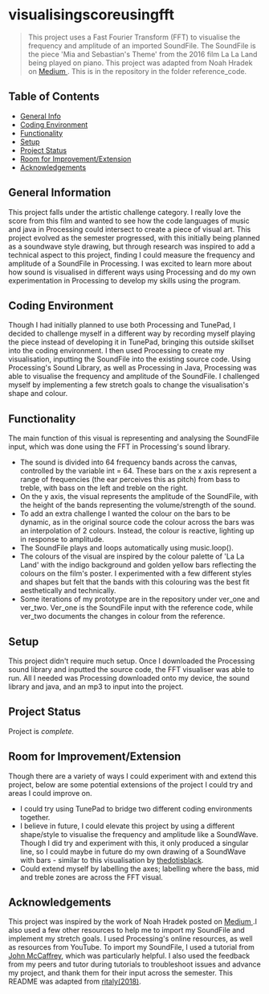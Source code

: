 # visualisingscoreusingfft
> This project uses a Fast Fourier Transform (FFT) to visualise the frequency and amplitude of an imported SoundFile. The SoundFile is the piece 'Mia and Sebastian's Theme' from the 2016 film La La Land being played on piano. This project was adapted from Noah Hradek on [ Medium ](https://medium.com/@noahhradek/making-a-frequency-visualizer-in-processing-e3750c699a7b). This is in the repository in the folder reference_code. 
 
## Table of Contents
* [General Info](#general-information)
* [Coding Environment](#Coding-Environment)
* [Functionality](#functionality)
* [Setup](#setup)
* [Project Status](#project-status)
* [Room for Improvement/Extension](#room-for-improvement/extension)
* [Acknowledgements](#acknowledgements)
<!-- * [License](#license) -->


## General Information
This project falls under the artistic challenge category. I really love the score from this film and wanted to see how the code languages of music and java in Processing could intersect to create a piece of visual art. This project evolved as the semester progressed, with this initially being planned as a soundwave style drawing, but through research was inspired to add a technical aspect to this project, finding I could measure the frequency and amplitude of a SoundFile in Processing. I was excited to learn more about how sound is visualised in different ways using Processing and do my own experimentation in Processing to develop my skills using the program. 


## Coding Environment
Though I had initially planned to use both Processing and TunePad, I decided to challenge myself in a different way by recording myself playing the piece instead of developing it in TunePad, bringing this outside skillset into the coding environment. I then used Processing to create my visualisation, inputting the SoundFile into the existing source code. Using Processing's Sound Library, as well as Processing in Java, Processing was able to visualise the frequency and amplitude of the SoundFile. I challenged myself by implementing a few stretch goals to change the visualisation's shape and colour.

## Functionality
The main function of this visual is representing and analysing the SoundFile input, which was done using the FFT in Processing's sound library. 
- The sound is divided into 64 frequency bands across the canvas, controlled by the variable int = 64. These bars on the x axis represent a range of frequencies (the ear perceives this as pitch) from bass to treble, with bass on the left and treble on the right.
- On the y axis, the visual represents the amplitude of the SoundFile, with the height of the bands representing the volume/strength of the sound.
- To add an extra challenge I wanted the colour on the bars to be dynamic, as in the original source code the colour across the bars was an interpolation of 2 colours. Instead, the colour is reactive, lighting up in response to amplitude.
- The SoundFile plays and loops automatically using music.loop().
- The colours of the visual are inspired by the colour palette of 'La La Land' with the indigo background and golden yellow bars reflecting the colours on the film's poster. I experimented with a few different styles and shapes but felt that the bands with this colouring was the best fit aesthetically and technically.
- Some iterations of my prototype are in the repository under ver_one and ver_two. Ver_one is the SoundFile input with the reference code, while ver_two documents the changes in colour from the reference.

## Setup
This project didn't require much setup. Once I downloaded the Processing sound library and inputted the source code, the FFT visualiser was able to run. All I needed was Processing downloaded onto my device, the sound library and java, and an mp3 to input into the project. 

## Project Status
Project is _complete._ 


## Room for Improvement/Extension
Though there are a variety of ways I could experiment with and extend this project, below are some potential extensions of the project I could try and areas I could improve on. 
- I could try using TunePad to bridge two different coding environments together.
- I believe in future, I could elevate this project by using a different shape/style to visualise the frequency and amplitude like a SoundWave. Though I did try and experiment with this, it only produced a singular line, so I could maybe in future do my own drawing of a SoundWave with bars - similar to this visualisation by [thedotisblack](https://www.youtube.com/shorts/FSV5qoVCy2g).
- Could extend myself by labelling the axes; labelling where the bass, mid and treble zones are across the FFT visual. 


## Acknowledgements
This project was inspired by the work of Noah Hradek posted on [ Medium ](https://medium.com/@noahhradek/making-a-frequency-visualizer-in-processing-e3750c699a7b).I also used a few other resources to help me to import my SoundFile and implement my stretch goals. I used Processing's online resources, as well as resources from YouTube. To import my SoundFile, I used a tutorial from [John McCaffrey](https://www.youtube.com/watch?v=I6fG1wneXWo), which was particularly helpful. I also used the feedback from my peers and tutor during tutorials to troubleshoot issues and advance my project, and thank them for their input across the semester. This README was adapted from [ritaly(2018)](https://github.com/ritaly/README-cheatsheet). 


<!-- Optional -->
<!-- ## License -->
<!-- This project is open source and available under the [... License](). -->
